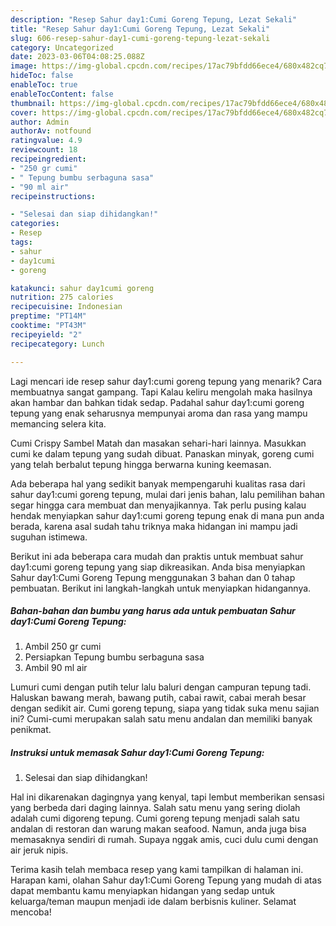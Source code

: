 ```yaml
---
description: "Resep Sahur day1:Cumi Goreng Tepung, Lezat Sekali"
title: "Resep Sahur day1:Cumi Goreng Tepung, Lezat Sekali"
slug: 606-resep-sahur-day1-cumi-goreng-tepung-lezat-sekali
category: Uncategorized
date: 2023-03-06T04:08:25.088Z
image: https://img-global.cpcdn.com/recipes/17ac79bfdd66ece4/680x482cq70/sahur-day1cumi-goreng-tepung-foto-resep-utama.jpg
hideToc: false
enableToc: true
enableTocContent: false
thumbnail: https://img-global.cpcdn.com/recipes/17ac79bfdd66ece4/680x482cq70/sahur-day1cumi-goreng-tepung-foto-resep-utama.jpg
cover: https://img-global.cpcdn.com/recipes/17ac79bfdd66ece4/680x482cq70/sahur-day1cumi-goreng-tepung-foto-resep-utama.jpg
author: Admin
authorAv: notfound
ratingvalue: 4.9
reviewcount: 18
recipeingredient:
- "250 gr cumi"
- " Tepung bumbu serbaguna sasa"
- "90 ml air"
recipeinstructions:

- "Selesai dan siap dihidangkan!"
categories:
- Resep
tags:
- sahur
- day1cumi
- goreng

katakunci: sahur day1cumi goreng 
nutrition: 275 calories
recipecuisine: Indonesian
preptime: "PT14M"
cooktime: "PT43M"
recipeyield: "2"
recipecategory: Lunch

---
```



Lagi mencari ide resep sahur day1:cumi goreng tepung yang menarik? Cara membuatnya sangat gampang. Tapi Kalau keliru mengolah maka hasilnya akan hambar dan bahkan tidak sedap. Padahal sahur day1:cumi goreng tepung yang enak seharusnya mempunyai aroma dan rasa yang mampu memancing selera kita.


Cumi Crispy Sambel Matah dan masakan sehari-hari lainnya. Masukkan cumi ke dalam tepung yang sudah dibuat. Panaskan minyak, goreng cumi yang telah berbalut tepung hingga berwarna kuning keemasan.

Ada beberapa hal yang sedikit banyak mempengaruhi kualitas rasa dari sahur day1:cumi goreng tepung, mulai dari jenis bahan, lalu pemilihan bahan segar hingga cara membuat dan menyajikannya. Tak perlu pusing kalau hendak menyiapkan sahur day1:cumi goreng tepung enak di mana pun anda berada, karena asal sudah tahu triknya maka hidangan ini mampu jadi suguhan istimewa.


Berikut ini ada beberapa cara mudah dan praktis untuk membuat sahur day1:cumi goreng tepung yang siap dikreasikan. Anda bisa menyiapkan Sahur day1:Cumi Goreng Tepung menggunakan 3 bahan dan 0 tahap pembuatan. Berikut ini langkah-langkah untuk menyiapkan hidangannya.

<!--inarticleads1-->

##### Bahan-bahan dan bumbu yang harus ada untuk pembuatan Sahur day1:Cumi Goreng Tepung:

1. Ambil 250 gr cumi
1. Persiapkan  Tepung bumbu serbaguna sasa
1. Ambil 90 ml air


Lumuri cumi dengan putih telur lalu baluri dengan campuran tepung tadi. Haluskan bawang merah, bawang putih, cabai rawit, cabai merah besar dengan sedikit air. Cumi goreng tepung, siapa yang tidak suka menu sajian ini? Cumi-cumi merupakan salah satu menu andalan dan memiliki banyak penikmat. 

<!--inarticleads2-->

##### Instruksi untuk memasak Sahur day1:Cumi Goreng Tepung:


1. Selesai dan siap dihidangkan!

Hal ini dikarenakan dagingnya yang kenyal, tapi lembut memberikan sensasi yang berbeda dari daging lainnya. Salah satu menu yang sering diolah adalah cumi digoreng tepung. Cumi goreng tepung menjadi salah satu andalan di restoran dan warung makan seafood. Namun, anda juga bisa memasaknya sendiri di rumah. Supaya nggak amis, cuci dulu cumi dengan air jeruk nipis. 

Terima kasih telah membaca resep yang kami tampilkan di halaman ini. Harapan kami, olahan Sahur day1:Cumi Goreng Tepung yang mudah di atas dapat membantu kamu menyiapkan hidangan yang sedap untuk keluarga/teman maupun menjadi ide dalam berbisnis kuliner. Selamat mencoba!
